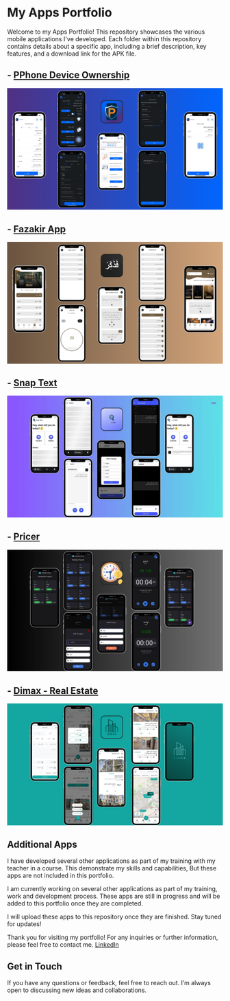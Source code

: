 # My Apps Portfolio
Welcome to my Apps Portfolio! This repository showcases the various mobile applications I've developed. Each folder within this repository contains details about a specific app, including a brief description, key features, and a download link for the APK file.

## - [PPhone Device Ownership](./pphone/README.md)
  
![PPhone Image](./pphone/pphone_app.png)

## - [Fazakir App](./fazakir/README.md)
  
![Fazakir Image](./fazakir/fazakir_app.png)

## - [Snap Text](./snap_text/README.md)

![Snap Text Image](./snap_text/snap_text_app.jpg)

## - [Pricer](./pricer/README.md)

![Pricer Image](./pricer/pricer_app.jpg)

## - [Dimax - Real Estate](./dimax/README.md)

![Dimax Image](./dimax/dimax_app.png)

## Additional Apps
I have developed several other applications as part of my training with my teacher in a course. This demonstrate my skills and capabilities, But these apps are not included in this portfolio.

I am currently working on several other applications as part of my training, work and development process. These apps are still in progress and will be added to this portfolio once they are completed.

I will upload these apps to this repository once they are finished. Stay tuned for updates!

Thank you for visiting my portfolio! For any inquiries or further information, please feel free to contact me.
[LinkedIn](https://www.linkedin.com/in/gelkomy/)


## Get in Touch
If you have any questions or feedback, feel free to reach out. I’m always open to discussing new ideas and collaborations.

